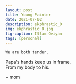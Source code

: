 ```yaml
---
layout: post
title: Young Painter
date: 2021-07-02
description: ekphrastic_0
img: ekphrastic_0.jpg
fig-caption: Illam Oviyan
tags: [personal]
---
```

    We are both tender.   
Papa's hands keep us in frame.   
    From my body to his.   

~ mom